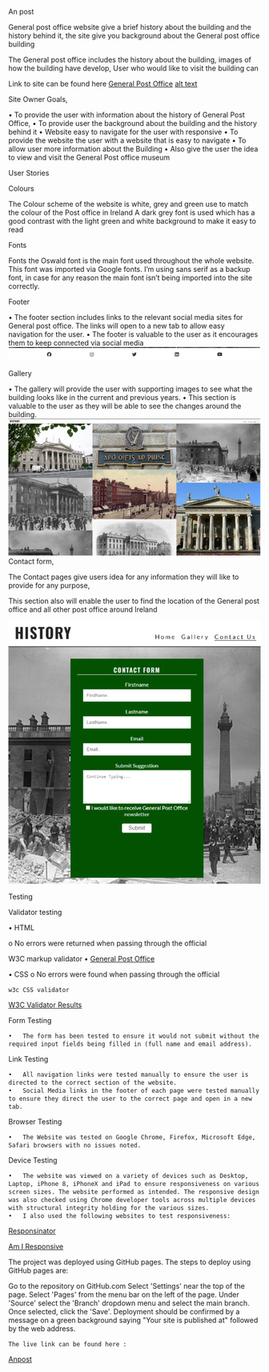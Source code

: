 An post 
 
 General post office website give a brief history about the building and the history behind it, the site give you background about the General post office building 
 
 The General post office includes the history about the building, images of how the building have develop, User who would like to visit the building can 
 
 
 Link to site can be found here [General Post Office](https://olaganiyu94.github.io/Anpost/)
 [alt text](assets/images/image-1.png)
 
  
 
 Site Owner Goals, 
 
 •	To provide the user with information about the history of General Post Office, 
 •	To provide user the background about the building and the history behind it 
 •	Website easy to navigate for the user with responsive 
 •	To provide the website the user with a website that is easy to navigate 
 •	To allow user more information about the Building 
 •	Also give the user the idea to view and visit the General Post office museum 
 
 User Stories
 
 
 Colours
 
 The Colour scheme of the website is white, grey and green use to match the colour of the Post office in Ireland A dark grey font is used which has a good contrast with the light green and white background to make it easy to read 
 
 Fonts
 
 Fonts the Oswald font is the main font used throughout the whole website. This font was imported via Google fonts. I’m using sans serif as a backup font, in case for any reason the main font isn’t being imported into the site correctly.
 
 Footer 
 
 •	The footer section includes links to the relevant social media sites for General post office. The links will open to a new tab to allow easy navigation for the user.
 •	The footer is valuable to the user as it encourages them to keep connected via social media 
 ![alt text](assets/images/image-2.png)
 
 Gallery
 
 •	The gallery will provide the user with supporting images to see what the building looks like in the current and previous years. 
 •	This section is valuable to the user as they will be able to see the changes around the building.
![alt text](assets/images/image-3.png)
 Contact form, 
 
 The Contact pages give users idea for any information they will like to provide for any purpose, 
 
 This section also will enable the user to find the location of the General post office and all other post office around Ireland 

 ![alt text](assets/images/image-4.png)
 
 
 Testing 

 Validator testing 

 •	HTML 

 o	No errors were returned when passing through the official 
 
 W3C markup validator 
        •	[General Post Office](https://validator.w3.org/nu/?showsource=yes&doc=https%3A%2F%2Folaganiyu94.github.io%2FAnpost%2Findex.html/) 
 
 •	CSS
 o	No errors were found when passing through the official 
 
    w3c CSS validator 
[W3C Validator Results](https://validator.w3.org/nu/?showsource=yes&doc=https%3A%2F%2Folaganiyu94.github.io%2FAnpost%2Fassets%2Fcss%2Fstyle.css/) 
 
 Form Testing 
 
    •	The form has been tested to ensure it would not submit without the required input fields being filled in (full name and email address).
 
 Link Testing 

    •	All navigation links were tested manually to ensure the user is directed to the correct section of the website.
    •	Social Media links in the footer of each page were tested manually to ensure they direct the user to the correct page and open in a new tab.
 
 Browser Testing
 
    •	The Website was tested on Google Chrome, Firefox, Microsoft Edge, Safari browsers with no issues noted.
 
 Device Testing
 
    •	The website was viewed on a variety of devices such as Desktop, Laptop, iPhone 8, iPhoneX and iPad to ensure responsiveness on various screen sizes. The website performed as intended. The responsive design was also checked using Chrome developer tools across multiple devices with structural integrity holding for the various sizes.
    •	I also used the following websites to test responsiveness:
[Responsinator](http://www.responsinator.com/?url=https%3A%2F%2Folaganiyu94.github.io%2FAnpost%2F/)

[Am I Responsive](https://ui.dev/amiresponsive?url=https://olaganiyu94.github.io/Anpost/)


The project was deployed using GitHub pages. The steps to deploy using GitHub pages are:

Go to the repository on GitHub.com
Select 'Settings' near the top of the page.
Select 'Pages' from the menu bar on the left of the page.
Under 'Source' select the 'Branch' dropdown menu and select the main branch.
Once selected, click the 'Save'.
Deployment should be confirmed by a message on a green background saying "Your site is published at" followed by the web address.

    The live link can be found here : 
[Anpost](https://olaganiyu94.github.io/Anpost/index.html/)




 
